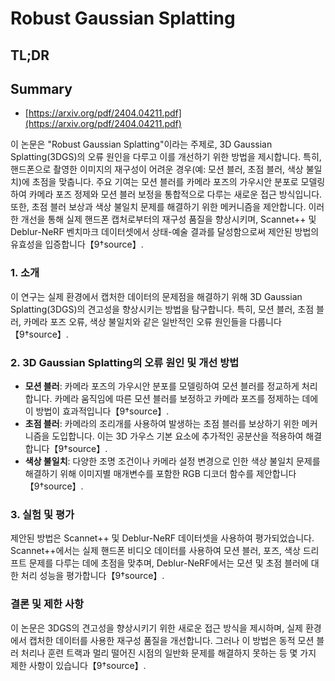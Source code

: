 # Robust Gaussian Splatting
## TL;DR
## Summary
- [https://arxiv.org/pdf/2404.04211.pdf](https://arxiv.org/pdf/2404.04211.pdf)

이 논문은 "Robust Gaussian Splatting"이라는 주제로, 3D Gaussian Splatting(3DGS)의 오류 원인을 다루고 이를 개선하기 위한 방법을 제시합니다. 특히, 핸드폰으로 촬영한 이미지의 재구성이 어려운 경우(예: 모션 블러, 초점 블러, 색상 불일치)에 초점을 맞춥니다. 주요 기여는 모션 블러를 카메라 포즈의 가우시안 분포로 모델링하여 카메라 포즈 정제와 모션 블러 보정을 통합적으로 다루는 새로운 접근 방식입니다. 또한, 초점 블러 보상과 색상 불일치 문제를 해결하기 위한 메커니즘을 제안합니다. 이러한 개선을 통해 실제 핸드폰 캡처로부터의 재구성 품질을 향상시키며, Scannet++ 및 Deblur-NeRF 벤치마크 데이터셋에서 상태-예술 결과를 달성함으로써 제안된 방법의 유효성을 입증합니다【9†source】.

### 1. 소개

이 연구는 실제 환경에서 캡처한 데이터의 문제점을 해결하기 위해 3D Gaussian Splatting(3DGS)의 견고성을 향상시키는 방법을 탐구합니다. 특히, 모션 블러, 초점 블러, 카메라 포즈 오류, 색상 불일치와 같은 일반적인 오류 원인들을 다룹니다【9†source】.

### 2. 3D Gaussian Splatting의 오류 원인 및 개선 방법

- **모션 블러**: 카메라 포즈의 가우시안 분포를 모델링하여 모션 블러를 정교하게 처리합니다. 카메라 움직임에 따른 모션 블러를 보정하고 카메라 포즈를 정제하는 데에 이 방법이 효과적입니다【9†source】.
- **초점 블러**: 카메라의 조리개를 사용하여 발생하는 초점 블러를 보상하기 위한 메커니즘을 도입합니다. 이는 3D 가우스 기본 요소에 추가적인 공분산을 적용하여 해결합니다【9†source】.
- **색상 불일치**: 다양한 조명 조건이나 카메라 설정 변경으로 인한 색상 불일치 문제를 해결하기 위해 이미지별 매개변수를 포함한 RGB 디코더 함수를 제안합니다【9†source】.

### 3. 실험 및 평가

제안된 방법은 Scannet++ 및 Deblur-NeRF 데이터셋을 사용하여 평가되었습니다. Scannet++에서는 실제 핸드폰 비디오 데이터를 사용하여 모션 블러, 포즈, 색상 드리프트 문제를 다루는 데에 초점을 맞추며, Deblur-NeRF에서는 모션 및 초점 블러에 대한 처리 성능을 평가합니다【9†source】.

### 결론 및 제한 사항

이 논문은 3DGS의 견고성을 향상시키기 위한 새로운 접근 방식을 제시하며, 실제 환경에서 캡처한 데이터를 사용한 재구성 품질을 개선합니다. 그러나 이 방법은 동적 모션 블러 처리나 훈련 트랙과 멀리 떨어진 시점의 일반화 문제를 해결하지 못하는 등 몇 가지 제한 사항이 있습니다【9†source】.